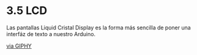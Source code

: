 # 3.5 LCD

Las pantallas Liquid Cristal Display es la forma más sencilla de poner una interfáz de texto a nuestro Arduino.

[via GIPHY](https://giphy.com/gifs/lcd-7RrSGWsK3BKRG)

